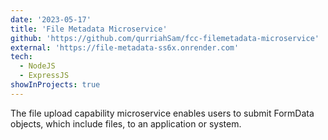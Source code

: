 ```yaml
---
date: '2023-05-17'
title: 'File Metadata Microservice'
github: 'https://github.com/qurriahSam/fcc-filemetadata-microservice'
external: 'https://file-metadata-ss6x.onrender.com'
tech:
  - NodeJS
  - ExpressJS
showInProjects: true
---
```


The file upload capability microservice enables users to submit FormData objects, which include files, to an application or system.
